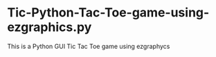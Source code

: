 # Tic-Python-Tac-Toe-game-using-ezgraphics.py
This is a Python GUI Tic Tac Toe game using ezgraphycs 

